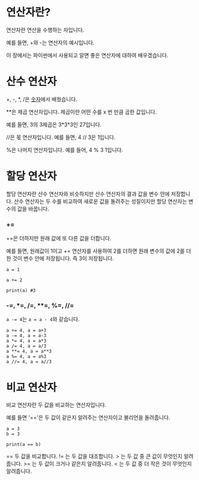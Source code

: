 # 연산자란?

연산자란 연산을 수행하는 자입니다.

예를 들면, +와 -는 연산자의 예시입니다.

이 장에서는 파이썬에서 사용되고 알면 좋은 연산자에 대하여 배우겠습니다.

# 산수 연산자

+, -, \*, /은 [숫자](숫자.md)에서 배웠습니다.

\*\*은 제곱 연산자입니다. 제곱이란 어떤 수를 x 번 만큼 곱한 값입니다.

예를 들면, 3의 3제곱은 3\*3\*3인 27입니다.

//은 몫 연산자입니다. 예를 들면, 4 // 3은 1입니다.

%은 나머지 연산자입니다. 예를 들어, 4 % 3 1입니다.

# 할당 연산자

할당 연산자란 산수 연산자와 비슷하지만 산수 연산자의 결과 값을 변수 안에 저장합니다. 산수 연산자는 두 수를 비교하여 새로운 값을 돌려주는 성질이지만 할당 연산자는 변수의 값을 바꿉니다.

### +=

+=은 더하지만 원래 값에 또 다른 값을 더합니다.

예를 들면, 원래값이 1이고 += 연산자를 사용하여 2를 더하면 원래 변수의 값에 2를 더한 것이 변수 안에 저장됩니다. 즉 3이 저장됩니다.

```
a = 1

a += 2

print(a) #3
```

### -=, \*=, /=, \*\*=, %=, //=

`a -= 4`는 `a = a - 4`와 같습니다.

```
a += 4, a = a+3
a -= 4, a = a-3
a *= 4, a = a*3
a /= 4, a = a/3
a **= 4, a = a**3
a %= 4, a = a%3
a //= 4, a = a//3
```

# 비교 연산자

비교 연산자란 두 값을 비교하는 연산자입니다.

예를 들면 '=='은 두 값이 같은지 알려주는 연산자이고 불리언을 돌려줍니다.

```
a = 3
b = 3

print(a == b)
```

== 두 값을 비교합니다.
!= 는 두 값을 대조합니다.
\> 는 두 값 중 큰 값이 무엇인지 알려줍니다.
\>= 는 두 값이 크거나 같은지 알려줍니다.
< 는 두 값 중 더 작은 것이 무엇인지 알려줍니다.

